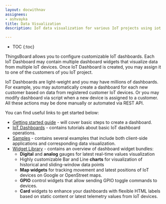 ```yaml
---
layout: docwithnav
assignees:
- ashvayka
title: Data Visualization
description: IoT data visualization for various IoT projects using iot dashboards, dashboard widgets and real-time charts 

---
```


* TOC
{:toc}

ThingsBoard allows you to configure customizable IoT dashboards.
Each IoT Dashboard may contain multiple dashboard widgets that visualize data from multiple IoT devices.
Once IoT Dashboard is created, you may assign it to one of the customers of you IoT project.
 
IoT Dashboards are light-weight and you may have millions of dashboards. 
For example, you may automatically create a dashboard for each new customer based on data from registered customer IoT devices. 
Or you may modify dashboard via script when a new device is assigned to a customer. All these actions may be done manually or automated via REST API.

You can find useful links to get started below:

 - [Getting started guide](/docs/getting-started-guides/helloworld/) - will cover basic steps to create a dashboard.
 - [IoT Dashboards](/docs/user-guide/ui/dashboards/) - contains tutorials about basic IoT dashboard operations.
 - [Samples](/docs/samples/) - contains several examples that include both client-side applications and corresponding data visualization.
 - [Widget Library](/docs/user-guide/ui/widget-library/) - contains an overview of dashboard widget bundles:
   - **Digital** and **analog** gauges for latest real-time values visualization 
   - Highly customizable Bar and Line **charts** for visualization of historical and sliding-window data points  
   - **Map widgets** for tracking movement and latest positions of IoT devices on Google or OpenStreet maps.
   - **GPIO** control widgets that allow sending GPIO toggle commands to devices.
   - **Card** widgets to enhance your dashboards with flexible HTML labels based on static content or latest telemetry values from IoT devices. 